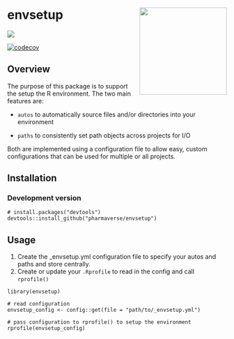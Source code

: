 <!-- README.md is generated from README.Rmd. Please edit that file -->

# envsetup <img src='man/figures/logo.png' align="right" height="200" style="float:right; height:200px;" />

<!-- badges: start -->

[<img src="http://pharmaverse.org/shields/envsetup.svg">](https://pharmaverse.org)

<!-- [![CRAN status](https://www.r-pkg.org/badges/version/envsetup)](https://CRAN.R-project.org/package=envsetup) -->

[![codecov](https://codecov.io/gh/pharmaverse/envsetup/branch/main/graph/badge.svg)](https://app.codecov.io/gh/pharmaverse/envsetup?branch=main)

<!-- badges: end -->

## Overview

The purpose of this package is to support the setup the R environment.
The two main features are:

* `autos` to automatically source files and/or directories into your
  environment

* `paths` to consistently set path objects across projects for I/O

Both are implemented using a configuration file to allow easy, custom
configurations that can be used for multiple or all projects.

## Installation

### Development version

```
# install.packages("devtools")
devtools::install_github("pharmaverse/envsetup")
```

## Usage

1. Create the \_envsetup.yml configuration file to specify your autos
   and paths and store centrally.
2. Create or update your `.Rprofile` to read in the config and call
   `rprofile()`

<!-- -->

```
library(envsetup)

# read configuration
envsetup_config <- config::get(file = "path/to/_envsetup.yml")

# pass configuration to rprofile() to setup the environment
rprofile(envsetup_config)
```
